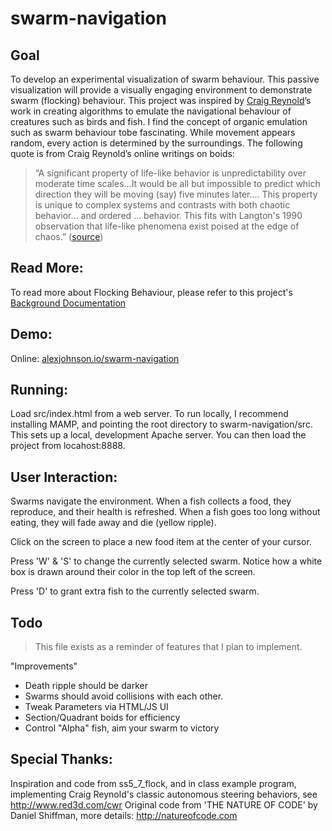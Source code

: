 swarm-navigation
=====================

Goal
-------------
To develop an experimental visualization of swarm behaviour. 
This passive visualization will provide a visually engaging 
environment to demonstrate swarm (flocking) behaviour. This 
project was inspired by [Craig Reynold](http://www.red3d.com/cwr/)’s work in creating 
algorithms to emulate the navigational behaviour of creatures 
such as birds and fish. I find the concept of organic emulation 
such as swarm behaviour tobe fascinating. While movement appears 
random, every action is determined by the surroundings. The 
following quote is from Craig Reynold’s online writings on boids:

> “A significant property of life-like behavior is unpredictability over moderate time scales...It
> would be all but impossible to predict which direction they will be moving (say) five minutes
> later…. This property is unique to complex systems and contrasts with both chaotic
> behavior… and ordered … behavior. This fits with Langton's 1990 observation that life-like
> phenomena exist poised at the edge of chaos.” ([source](http://www.red3d.com/cwr/boids/))

Read More:
-------------
To read more about Flocking Behaviour, please refer to this project's [Background Documentation](https://github.com/alexjohnson505/swarm-navigation/tree/master/documentation)

Demo:
-------------
Online: [alexjohnson.io/swarm-navigation](http://alexjohnson.io/swarm-navigation)

Running:
-------------

Load src/index.html from a web server. To run locally, I 
recommend installing MAMP, and pointing the root directory 
to swarm-navigation/src. This sets up a local, development 
Apache server. You can then load the project from locahost:8888.

User Interaction:
-------------

Swarms navigate the environment. When a fish
collects a food, they reproduce, and their health
is refreshed. When a fish goes too long without
eating, they will fade away and die (yellow ripple).

Click on the screen to place a new food item
at the center of your cursor.

Press 'W' & 'S' to change the currently selected
swarm. Notice how a white box is drawn around their
color in the top left of the screen.

Press 'D' to grant extra fish to the currently
selected swarm.

Todo
-------------

> This file exists as a reminder of
> features that I plan to implement.

"Improvements"
- Death ripple should be darker
- Swarms should avoid collisions with each other.
- Tweak Parameters via HTML/JS UI
- Section/Quadrant boids for efficiency
- Control "Alpha" fish, aim your swarm to victory

Special Thanks:
-------------

Inspiration and code from ss5_7_flock, and in class example program, implementing Craig Reynold's classic  autonomous steering behaviors, see http://www.red3d.com/cwr Original code from 'THE NATURE OF CODE' by Daniel Shiffman, more details: http://natureofcode.com